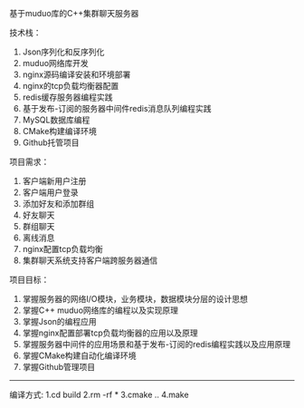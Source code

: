 
基于muduo库的C++集群聊天服务器

技术栈：
  1. Json序列化和反序列化
  2. muduo网络库开发
  3. nginx源码编译安装和环境部署
  4. nginx的tcp负载均衡器配置
  5. redis缓存服务器编程实践
  6. 基于发布-订阅的服务器中间件redis消息队列编程实践
  7. MySQL数据库编程
  8. CMake构建编译环境
  9. Github托管项目
     
项目需求：
  1. 客户端新用户注册
  2. 客户端用户登录
  3. 添加好友和添加群组
  4. 好友聊天
  5. 群组聊天
  6. 离线消息
  7. nginx配置tcp负载均衡
  8. 集群聊天系统支持客户端跨服务器通信

项目目标：
  1. 掌握服务器的网络I/O模块，业务模块，数据模块分层的设计思想
  2. 掌握C++ muduo网络库的编程以及实现原理
  3. 掌握Json的编程应用
  4. 掌握nginx配置部署tcp负载均衡器的应用以及原理
  5. 掌握服务器中间件的应用场景和基于发布-订阅的redis编程实践以及应用原理
  6. 掌握CMake构建自动化编译环境
  7. 掌握Github管理项目
____________________________

编译方式:
  1.cd build
  2.rm -rf *
  3.cmake ..
  4.make

